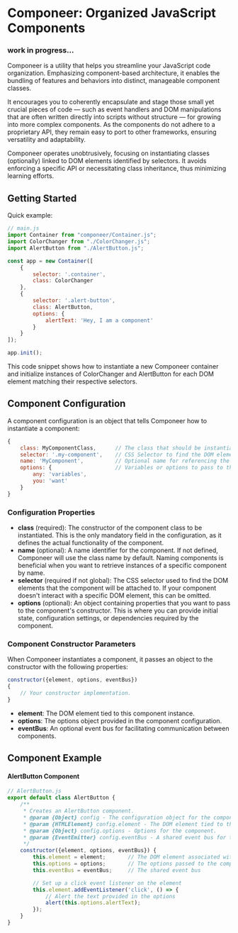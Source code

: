 # Componeer: Organized JavaScript Components

### work in progress...

Componeer is a utility that helps you streamline your JavaScript code organization. Emphasizing component-based
architecture, it enables the bundling of features and behaviors into distinct, manageable component classes.

It encourages you to coherently encapsulate and stage those small yet crucial pieces of code — such as event handlers
and DOM manipulations that are often written directly into scripts without structure — for growing into more complex
components. As the components do not adhere to a proprietary API, they remain easy to port to other frameworks, ensuring
versatility and adaptability.

Componeer operates unobtrusively, focusing on instantiating classes (optionally) linked to DOM elements identified by
selectors. It avoids enforcing a specific API or necessitating class inheritance, thus minimizing learning efforts.


## Getting Started

Quick example:

```javascript
// main.js
import Container from "componeer/Container.js";
import ColorChanger from "./ColorChanger.js";
import AlertButton from "./AlertButton.js";

const app = new Container([
    {
        selector: '.container',
        class: ColorChanger
    },
    {
        selector: '.alert-button',
        class: AlertButton,
        options: {
            alertText: 'Hey, I am a component'
        }
    }
]);

app.init();
```

This code snippet shows how to instantiate a new Componeer container and initialize instances of ColorChanger and
AlertButton for each DOM element matching their respective selectors.

## Component Configuration

A component configuration is an object that tells Componeer how to instantiate a component:

```javascript
{
    class: MyComponentClass,      // The class that should be instantiated (required).
    selector: '.my-component',    // CSS Selector to find the DOM element (optional).
    name: 'MyComponent',          // Optional name for referencing the component instance.
    options: {                    // Variables or options to pass to the component's constructor.
        any: 'variables',
        you: 'want'
    }
}
```

### Configuration Properties

- **class** (required): The constructor of the component class to be instantiated. This is the only mandatory field in
  the configuration, as it defines the actual functionality of the component.
- **name** (optional): A name identifier for the component. If not defined, Componeer will use the class name by
  default.
  Naming components is beneficial when you want to retrieve instances of a specific component by name.
- **selector** (required if not global): The CSS selector used to find the DOM elements that the component will be
  attached
  to. If your component doesn't interact with a specific DOM element, this can be omitted.
- **options** (optional): An object containing properties that you want to pass to the component's constructor. This is
  where
  you can provide initial state, configuration settings, or dependencies required by the component.

### Component Constructor Parameters

When Componeer instantiates a component, it passes an object to the constructor with the following properties:

```javascript
constructor({element, options, eventBus})
{
    // Your constructor implementation.
}
```

- **element**: The DOM element tied to this component instance.
- **options**: The options object provided in the component configuration.
- **eventBus**: An optional event bus for facilitating communication between components.

## Component Example


#### AlertButton Component

```javascript
// AlertButton.js
export default class AlertButton {
    /**
     * Creates an AlertButton component.
     * @param {Object} config - The configuration object for the component.
     * @param {HTMLElement} config.element - The DOM element tied to this component.
     * @param {Object} config.options - Options for the component.
     * @param {EventEmitter} config.eventBus - A shared event bus for the components.
     */
    constructor({element, options, eventBus}) {
        this.element = element;       // The DOM element associated with this component
        this.options = options;       // The options passed to the component
        this.eventBus = eventBus;     // The shared event bus

        // Set up a click event listener on the element
        this.element.addEventListener('click', () => {
            // Alert the text provided in the options
            alert(this.options.alertText);
        });
    }
}
```
